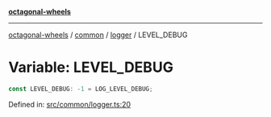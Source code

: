[**octagonal-wheels**](../../../README.md)

***

[octagonal-wheels](../../../modules.md) / [common](../../README.md) / [logger](../README.md) / LEVEL\_DEBUG

# Variable: LEVEL\_DEBUG

```ts
const LEVEL_DEBUG: -1 = LOG_LEVEL_DEBUG;
```

Defined in: [src/common/logger.ts:20](https://github.com/vrtmrz/octagonal-wheels/blob/main/src/common/logger.ts#L20)
